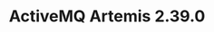 ---
version: 2.39.0
release_date: 2024-12-19
title: ActiveMQ Artemis 2.39.0
shortDescription: Bug fix release.
# Docs subdir name for past-releases and previous-docs pages, 'latest' is always used on the main download page.
docs_version: 2.39.0
java_version: 11+
---